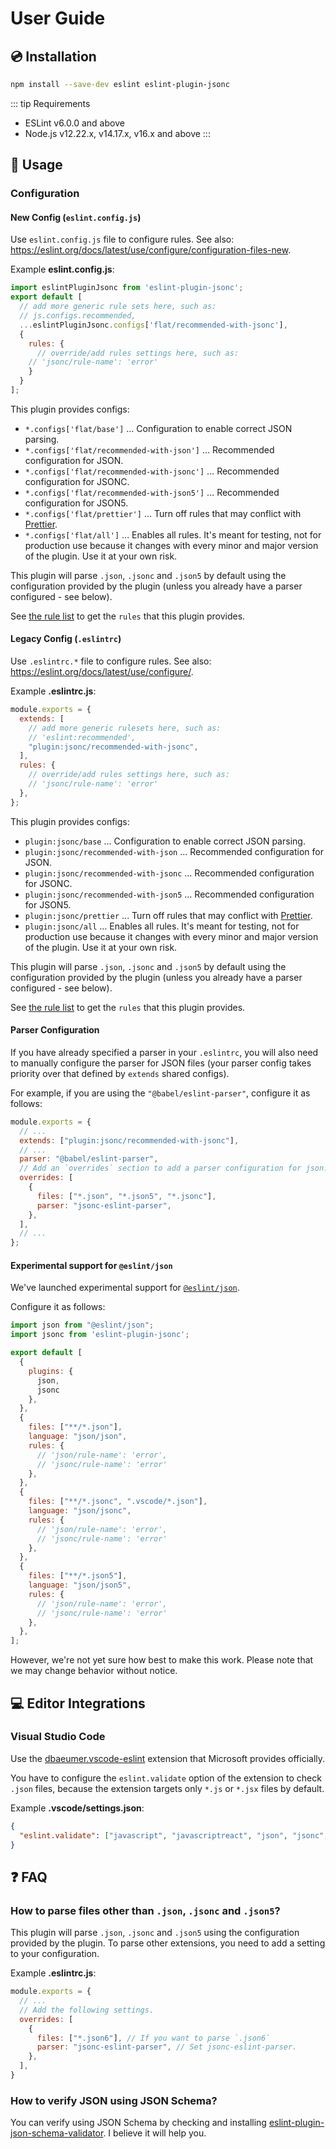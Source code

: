 # User Guide

## :cd: Installation

```bash
npm install --save-dev eslint eslint-plugin-jsonc
```

::: tip Requirements

- ESLint v6.0.0 and above
- Node.js v12.22.x, v14.17.x, v16.x and above
:::

## :book: Usage

<!--USAGE_GUIDE_START-->

### Configuration

#### New Config (`eslint.config.js`)

Use `eslint.config.js` file to configure rules. See also: <https://eslint.org/docs/latest/use/configure/configuration-files-new>.

Example **eslint.config.js**:

```js
import eslintPluginJsonc from 'eslint-plugin-jsonc';
export default [
  // add more generic rule sets here, such as:
  // js.configs.recommended,
  ...eslintPluginJsonc.configs['flat/recommended-with-jsonc'],
  {
    rules: {
      // override/add rules settings here, such as:
    // 'jsonc/rule-name': 'error'
    }
  }
];
```

This plugin provides configs:

- `*.configs['flat/base']` ... Configuration to enable correct JSON parsing.
- `*.configs['flat/recommended-with-json']` ... Recommended configuration for JSON.
- `*.configs['flat/recommended-with-jsonc']` ... Recommended configuration for JSONC.
- `*.configs['flat/recommended-with-json5']` ... Recommended configuration for JSON5.
- `*.configs['flat/prettier']` ... Turn off rules that may conflict with [Prettier](https://prettier.io/).
- `*.configs['flat/all']` ... Enables all rules. It's meant for testing, not for production use because it changes with every minor and major version of the plugin. Use it at your own risk.

This plugin will parse `.json`, `.jsonc` and `.json5` by default using the configuration provided by the plugin (unless you already have a parser configured - see below).

See [the rule list](../rules/index.md) to get the `rules` that this plugin provides.

#### Legacy Config (`.eslintrc`)

Use `.eslintrc.*` file to configure rules. See also: <https://eslint.org/docs/latest/use/configure/>.

Example **.eslintrc.js**:

```js
module.exports = {
  extends: [
    // add more generic rulesets here, such as:
    // 'eslint:recommended',
    "plugin:jsonc/recommended-with-jsonc",
  ],
  rules: {
    // override/add rules settings here, such as:
    // 'jsonc/rule-name': 'error'
  },
};
```

This plugin provides configs:

- `plugin:jsonc/base` ... Configuration to enable correct JSON parsing.
- `plugin:jsonc/recommended-with-json` ... Recommended configuration for JSON.
- `plugin:jsonc/recommended-with-jsonc` ... Recommended configuration for JSONC.
- `plugin:jsonc/recommended-with-json5` ... Recommended configuration for JSON5.
- `plugin:jsonc/prettier` ... Turn off rules that may conflict with [Prettier](https://prettier.io/).
- `plugin:jsonc/all` ... Enables all rules. It's meant for testing, not for production use because it changes with every minor and major version of the plugin. Use it at your own risk.

This plugin will parse `.json`, `.jsonc` and `.json5` by default using the configuration provided by the plugin (unless you already have a parser configured - see below).

See [the rule list](../rules/index.md) to get the `rules` that this plugin provides.

#### Parser Configuration

If you have already specified a parser in your `.eslintrc`, you will also need to manually configure the parser for JSON files (your parser config takes priority over that defined by `extends` shared configs).

For example, if you are using the `"@babel/eslint-parser"`, configure it as follows:

```js
module.exports = {
  // ...
  extends: ["plugin:jsonc/recommended-with-jsonc"],
  // ...
  parser: "@babel/eslint-parser",
  // Add an `overrides` section to add a parser configuration for json.
  overrides: [
    {
      files: ["*.json", "*.json5", "*.jsonc"],
      parser: "jsonc-eslint-parser",
    },
  ],
  // ...
};
```

#### **Experimental** support for `@eslint/json`

We've launched experimental support for [`@eslint/json`].

Configure it as follows:

```js
import json from "@eslint/json";
import jsonc from 'eslint-plugin-jsonc';

export default [
  {
    plugins: {
      json,
      jsonc
    },
  },
  {
    files: ["**/*.json"],
    language: "json/json",
    rules: {
      // 'json/rule-name': 'error',
      // 'jsonc/rule-name': 'error'
    },
  },
  {
    files: ["**/*.jsonc", ".vscode/*.json"],
    language: "json/jsonc",
    rules: {
      // 'json/rule-name': 'error',
      // 'jsonc/rule-name': 'error'
    },
  },
  {
    files: ["**/*.json5"],
    language: "json/json5",
    rules: {
      // 'json/rule-name': 'error',
      // 'jsonc/rule-name': 'error'
    },
  },
];
```

However, we're not yet sure how best to make this work.
Please note that we may change behavior without notice.

[`@eslint/json`]: https://github.com/eslint/json

## :computer: Editor Integrations

### Visual Studio Code

Use the [dbaeumer.vscode-eslint](https://marketplace.visualstudio.com/items?itemName=dbaeumer.vscode-eslint) extension that Microsoft provides officially.

You have to configure the `eslint.validate` option of the extension to check `.json` files, because the extension targets only `*.js` or `*.jsx` files by default.

Example **.vscode/settings.json**:

```json
{
  "eslint.validate": ["javascript", "javascriptreact", "json", "jsonc", "json5"]
}
```

<!--USAGE_GUIDE_END-->

## :question: FAQ

### How to parse files other than `.json`, `.jsonc` and `.json5`?

This plugin will parse `.json`, `.jsonc` and `.json5` using the configuration provided by the plugin.
To parse other extensions, you need to add a setting to your configuration.

Example **.eslintrc.js**:

```js
module.exports = {
  // ...
  // Add the following settings.
  overrides: [
    {
      files: ["*.json6"], // If you want to parse `.json6`
      parser: "jsonc-eslint-parser", // Set jsonc-eslint-parser.
    },
  ],
}
```

### How to verify JSON using JSON Schema?

You can verify using JSON Schema by checking and installing [eslint-plugin-json-schema-validator]. I believe it will help you.

[eslint-plugin-json-schema-validator]: https://github.com/ota-meshi/eslint-plugin-json-schema-validator
